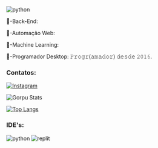 <div style="display: in_line_block">
<img aling="cente" alt="python" src="https://img.shields.io/badge/Python-3776AB?style=for-the-badge&logo=python&logoColor=white">
</div>
<p>🤖-Back-End:
<p>🤖-Automação Web:
<p>🤖-Machine Learning:
<p>🤖-Programador Desktop:
𝙿𝚛𝚘𝚐𝚛(𝚊𝚖𝚊𝚍𝚘𝚛) 𝚍𝚎𝚜𝚍𝚎 𝟸𝟶𝟷𝟼.
<p>
  
### Contatos:
  
[![Instagram](https://img.shields.io/badge/Instagram-E4405F?style=for-the-badge&logo=instagram&logoColor=white)](https://www.instagram.com/liedsonrocha_/)

![Gorpu Stats](https://github-readme-stats.vercel.app/api?username=gorpu&show_icons=true&theme=highcontrast)


[![Top Langs](https://github-readme-stats.vercel.app/api/top-langs/?username=gorpu&langs_count=8)](https://github.com/anuraghazra/github-readme-stats)

### IDE's:
<div style="display: in_line_block">
  <img aling="cente" alt="python" src="https://img.shields.io/badge/Visual_Studio-5C2D91?style=for-the-badge&logo=visual%20studio&logoColor=white"/>
  <img aling="cente" alt="replit" src="https://img.shields.io/badge/replit-667881?style=for-the-badge&logo=replit&logoColor=white"/>
</div>
